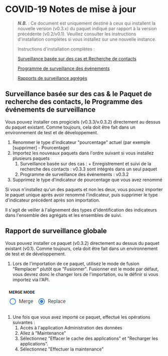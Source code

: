 # COVID-19 Notes de mise à jour

> ***N.B.*** : Ce document est uniquement destiné à ceux qui installent la nouvelle version (v0.3.x) du paquet indiqué par rapport à la version précédente (v0.2/v0.1). Veuillez consulter les instructions d'installation complètes si vous installez sur une nouvelle instance.
>
> Instructions d'installation complètes :
>
> [Surveillance basée sur des cas et Recherche de contacts](https://docs.google.com/document/d/1iILgYYYDXDKpizkxY08syMfrw_9POzMMIMwd5Nb7yl4/edit?usp=sharing)
>
>[Programme de surveillance des événements](https://docs.google.com/document/d/1eY3n_oJlHoZroL_gXYRJoKwsFK4JSslnAk1DN-gBlxs/edit?usp=sharing)
>
> [Rapports de surveillance agrégés](https://docs.google.com/document/d/1zQxrtc5qWf8L4pk8dzOXBbyKF0XZcBiwHMJ4rNhkrds/edit?usp=sharing)


## Surveillance basée sur des cas & le Paquet de recherche des contacts, le Programme des événements de surveillance

Vous pouvez installer ces progiciels (v0.3.3/v.0.3.2) directement au dessus du paquet existant. Comme toujours, cela doit être fait dans un environnement de test et de développement.

1. Renommer le type d'indicateur "pourcentage" actuel (par exemple [supprimer] - Pourcentage)
2. Importez les nouveaux paquets dans l'ordre suivant si vous installez plusieurs paquets
    1. Surveillance basée sur des cas : + Enregistrement et suivi de la recherche des contacts : v0.3.3 sont intégrés dans un seul paquet
    2. Programme de surveillance des événements : v0.3.2
3. Supprimez le type d'indicateur de pourcentage que vous avez renommé

Si vous n'installez qu'un des paquets et non les deux, vous pouvez importer le paquet unique après avoir renommé l'indicateur, puis supprimer le type d'indicateur précédent après son importation.

Il s'agit de veiller à l'alignement des types d'identification des indicateurs dans l'ensemble des agrégats et les ensembles de suivi.

## Rapport de surveillance globale

Vous pouvez installer ce paquet (v0.3.2) directement au dessus du paquet existant (v0.1). Comme toujours, cela doit être fait dans un environnement de test et de développement.

1. Lors de l'importation de ce paquet, utilisez le mode de fusion "Remplacer" plutôt que "Fusionner". Fusionner est le mode par défaut, vous devrez donc le changer lors de l'importation, ou le définir si vous importez via l'API.

![Mode de fusion : Remplacer](img/merge-mode-replace.png "Mode de fusion : Choisissez Remplacer")

1. Une fois que vous avez importé ce paquet, effectué les opérations suivantes :
    1. Accès à l'application Administration des données
    2. Allez à "Maintenance"
    3. Sélectionnez "Effacer le cache des applications" et "Recharger les applications".
    4. Sélectionnez "Effectuer la maintenance"
